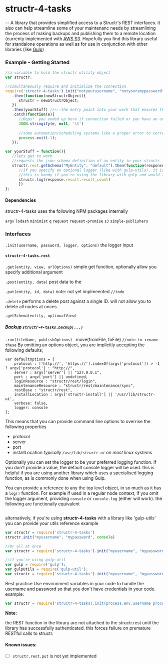 # structr-4-tasks
--
A library that provides simplified access to a Structr's REST interfaces.  it also can help streamline some of your maintenanc needs by streamlining the process of making backups and publishing them to a remote location (currenty implemented with [AWS S3](https:aws.amazon.com/s3).  Hopefully you find this library useful for standalone operations as well as for use in conjunction with other libraries (like [Gulp](http://gulpjs.com/))

### Example - Getting Started  
```javascript
//a variable to hold the structr utility object
var structr;

//simultaneously require and initialize the connection
require('structr-4-tasks').init("notyourusername", "notyoursmypassword")
   .then(function(newStructrObject){
      structr = newStructrObject;
   })
   .then(yourStuff) //<--the entry point into your work that ensures that a valid connection will be available
   .catch(function(e){
      //Oops!  you ended up here if connection failed or you have an untrapped error in yourStuff();
      JSON.stringify(e, null, '\t')
      
      //some automation/scheduling systems like a proper error to correctly understand that this process failed.
      process.exit(-1);
   });

var yourStuff = function(){
   //lets get to work
   //requests the json-schema definition of an entity in your structr
   structr.rest.getSchema("MyEntity", "default").then(function(response){
      //if you specify an optional logger (like with gulp-utils), it is available throught the structr.log member;
      //this is handy if you're using the library with gulp and would like get the pretty logging      
      structr.log(response.result.result_count) 
      })  
};
```

#### Dependencies
structr-4-tasks uses the following NPM packages internally

`argv` 
`lodash`
`minimist`
`q`
`request`
`request-promise`
`s3`
`simple-publishers`
### Interfaces

`.init(username, password, logger, options)`
the logger input

#### `structr-4-tasks.rest`
`.get(entity, view, urlOptions)`
  simple get function, optionally allow you specify additional argument

`.post(entity, data)`
post data to the 

`.put(entity, id, data)`
note: not yet implmeented `//todo`

`.delete`
performs a delete post against a single ID.  will not allow you to delete all nodes at onces 

`.getSchema(entity, optionalView)`

##### Backup `structr-4-tasks.backup[...]`
`.run(fileName, publishOptions)
`.move(fromFile, toFile) `//note to rename these`
By omitting an options object, you are implicitly accepting the following defaults;
```javacscript
var defaultOptions = {
    protocol : ['http://', 'https://'].indexOf(argv['protocol']) > -1 ? argv['protocol'] : "http://",
    server : argv['server'] || "127.0.0.1",
    port : argv['port'] || undefined,
    loginResource : "structr/rest/login",
    maintenanceResource : "structr/rest/maintenance/sync",
    restBase : "structr/rest",
    installLocation : argv['structr-install'] || '/usr/lib/structr-ui',
    verbose: false,
    logger: console
};
```

This means that you can provide command line options to overrise the following properties 
 - protocol
 - server
 - port
 - installLocation *typically `/usr/lib/structr-ui` on most linux systems*

Optionally you can set the logger to be your preferred logging function. if you don't provide a value, the default console logger will be used.   this is helpful if you are using another library which uses a specialised logging function, as is commonly done when using Gulp.

You can provide a reference to any the top level object, in so much as it has a `log()` function.  For example if used in a regular node context, if you omit the logger argument, providing `console` or `console.log` (either will work).
the following are functionally equivalent
```javascript

```
  alternatively, if you're using **structr-4-tasks** with a library like 'gulp-utils' you can provide your utils reference
example
``` javascript
var structr = require('structr-4-tasks')
structr.init("myusername", "mypassword", console)

//Or all at once
var structr = require('structr-4-tasks').init("myusername", "mypassword", console)

//if you're using gulp-util
var gulp = require('gulp');
var gulpUtils = require('gulp-util');
var structr = require('structr-4-tasks').init("myusername", "mypassword", gulpUtils)

``` 


Best practice
Use environment variables in your code to handle the username and password so that you don't have credentials in your code.
example:
```javascript
var structr = require('structr-4-tasks).init(process.env.username process.env.password)
```
**Note:**

the REST function in the library are not attached to the structr.rest until the library has successfully authenticated.  this forces failure on premature RESTful calls to structr. 


#### Known issues:
- [ ] `structr.rest.put` is not yet implemented 